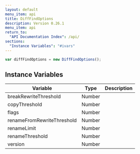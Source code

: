 ```yaml
---
layout: default
menu_item: api
title: DiffFindOptions
description: Version 0.26.1
menu_item: api
return_to:
  "API Documentation Index": /api/
sections:
  "Instance Variables": "#ivars"
---
```


```js
var diffFindOptions = new DiffFindOptions();
```

## <a name="ivars"></a>Instance Variables

| Variable | Type | Description |
| --- | --- | --- |
| <a name="breakRewriteThreshold"></a>breakRewriteThreshold | Number |  |
| <a name="copyThreshold"></a>copyThreshold | Number |  |
| <a name="flags"></a>flags | Number |  |
| <a name="renameFromRewriteThreshold"></a>renameFromRewriteThreshold | Number |  |
| <a name="renameLimit"></a>renameLimit | Number |  |
| <a name="renameThreshold"></a>renameThreshold | Number |  |
| <a name="version"></a>version | Number |  |


